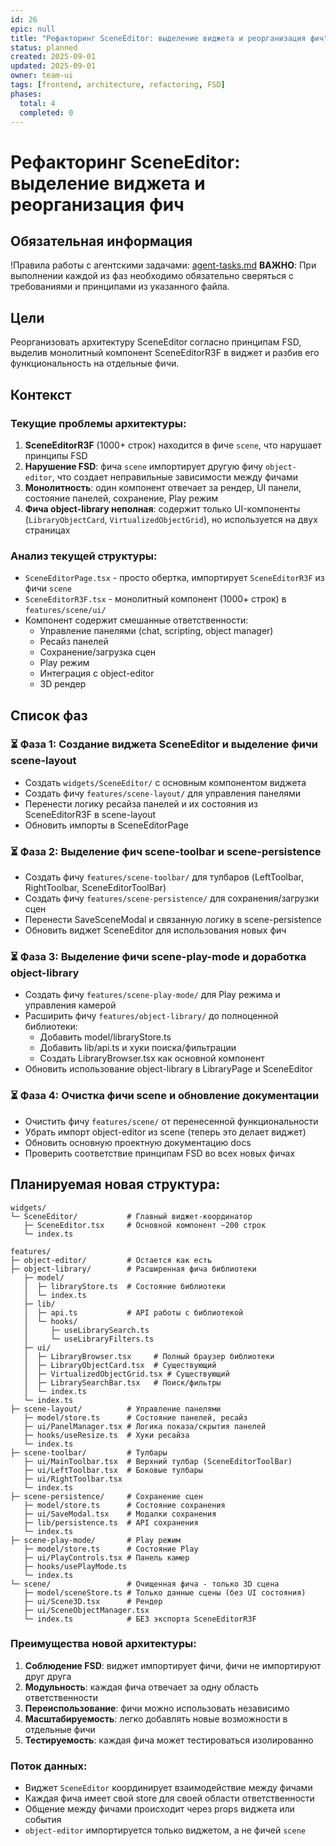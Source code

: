 ```yaml
---
id: 26
epic: null
title: "Рефакторинг SceneEditor: выделение виджета и реорганизация фич"
status: planned
created: 2025-09-01
updated: 2025-09-01
owner: team-ui
tags: [frontend, architecture, refactoring, FSD]
phases:
  total: 4
  completed: 0
---
```


# Рефакторинг SceneEditor: выделение виджета и реорганизация фич

## Обязательная информация
!Правила работы с агентскими задачами: [agent-tasks.md](../../../../docs/development/workflows/agent-tasks.md)
**ВАЖНО**: При выполнении каждой из фаз необходимо обязательно сверяться с требованиями и принципами из указанного файла.

## Цели
Реорганизовать архитектуру SceneEditor согласно принципам FSD, выделив монолитный компонент SceneEditorR3F в виджет и разбив его функциональность на отдельные фичи.

## Контекст

### Текущие проблемы архитектуры:
1. **SceneEditorR3F** (1000+ строк) находится в фиче `scene`, что нарушает принципы FSD
2. **Нарушение FSD**: фича `scene` импортирует другую фичу `object-editor`, что создает неправильные зависимости между фичами
3. **Монолитность**: один компонент отвечает за рендер, UI панели, состояние панелей, сохранение, Play режим
4. **Фича object-library неполная**: содержит только UI-компоненты (`LibraryObjectCard`, `VirtualizedObjectGrid`), но используется на двух страницах

### Анализ текущей структуры:
- `SceneEditorPage.tsx` - просто обертка, импортирует `SceneEditorR3F` из фичи `scene`
- `SceneEditorR3F.tsx` - монолитный компонент (1000+ строк) в `features/scene/ui/`
- Компонент содержит смешанные ответственности:
  - Управление панелями (chat, scripting, object manager)
  - Ресайз панелей
  - Сохранение/загрузка сцен
  - Play режим
  - Интеграция с object-editor
  - 3D рендер

## Список фаз

### ⏳ Фаза 1: Создание виджета SceneEditor и выделение фичи scene-layout
- Создать `widgets/SceneEditor/` с основным компонентом виджета
- Создать фичу `features/scene-layout/` для управления панелями
- Перенести логику ресайза панелей и их состояния из SceneEditorR3F в scene-layout
- Обновить импорты в SceneEditorPage

### ⏳ Фаза 2: Выделение фич scene-toolbar и scene-persistence
- Создать фичу `features/scene-toolbar/` для тулбаров (LeftToolbar, RightToolbar, SceneEditorToolBar)
- Создать фичу `features/scene-persistence/` для сохранения/загрузки сцен
- Перенести SaveSceneModal и связанную логику в scene-persistence
- Обновить виджет SceneEditor для использования новых фич

### ⏳ Фаза 3: Выделение фичи scene-play-mode и доработка object-library
- Создать фичу `features/scene-play-mode/` для Play режима и управления камерой
- Расширить фичу `features/object-library/` до полноценной библиотеки:
  - Добавить model/libraryStore.ts
  - Добавить lib/api.ts и хуки поиска/фильтрации
  - Создать LibraryBrowser.tsx как основной компонент
- Обновить использование object-library в LibraryPage и SceneEditor

### ⏳ Фаза 4: Очистка фичи scene и обновление документации
- Очистить фичу `features/scene/` от перенесенной функциональности
- Убрать импорт object-editor из scene (теперь это делает виджет)
- Обновить основную проектную документацию docs
- Проверить соответствие принципам FSD во всех новых фичах

## Планируемая новая структура:

```
widgets/
└─ SceneEditor/           # Главный виджет-координатор
   ├─ SceneEditor.tsx     # Основной компонент ~200 строк
   └─ index.ts

features/
├─ object-editor/         # Остается как есть
├─ object-library/        # Расширенная фича библиотеки
   ├─ model/
   │  ├─ libraryStore.ts  # Состояние библиотеки
   │  └─ index.ts
   ├─ lib/
   │  ├─ api.ts           # API работы с библиотекой
   │  └─ hooks/
   │     ├─ useLibrarySearch.ts
   │     └─ useLibraryFilters.ts
   ├─ ui/
   │  ├─ LibraryBrowser.tsx     # Полный браузер библиотеки
   │  ├─ LibraryObjectCard.tsx  # Существующий
   │  ├─ VirtualizedObjectGrid.tsx # Существующий
   │  ├─ LibrarySearchBar.tsx   # Поиск/фильтры
   │  └─ index.ts
   └─ index.ts
├─ scene-layout/          # Управление панелями  
   ├─ model/store.ts      # Состояние панелей, ресайз
   ├─ ui/PanelManager.tsx # Логика показа/скрытия панелей
   ├─ hooks/useResize.ts  # Хуки ресайза
   └─ index.ts
├─ scene-toolbar/         # Тулбары
   ├─ ui/MainToolbar.tsx  # Верхний тулбар (SceneEditorToolBar)
   ├─ ui/LeftToolbar.tsx  # Боковые тулбары  
   ├─ ui/RightToolbar.tsx
   └─ index.ts
├─ scene-persistence/     # Сохранение сцен
   ├─ model/store.ts      # Состояние сохранения
   ├─ ui/SaveModal.tsx    # Модалки сохранения
   ├─ lib/persistence.ts  # API сохранения
   └─ index.ts
├─ scene-play-mode/       # Play режим
   ├─ model/store.ts      # Состояние Play
   ├─ ui/PlayControls.tsx # Панель камер
   ├─ hooks/usePlayMode.ts
   └─ index.ts
└─ scene/                 # Очищенная фича - только 3D сцена
   ├─ model/sceneStore.ts # Только данные сцены (без UI состояния)
   ├─ ui/Scene3D.tsx      # Рендер
   ├─ ui/SceneObjectManager.tsx
   └─ index.ts            # БЕЗ экспорта SceneEditorR3F
```

### Преимущества новой архитектуры:
1. **Соблюдение FSD**: виджет импортирует фичи, фичи не импортируют друг друга
2. **Модульность**: каждая фича отвечает за одну область ответственности
3. **Переиспользование**: фичи можно использовать независимо
4. **Масштабируемость**: легко добавлять новые возможности в отдельные фичи
5. **Тестируемость**: каждая фича может тестироваться изолированно

### Поток данных:
- Виджет `SceneEditor` координирует взаимодействие между фичами
- Каждая фича имеет свой store для своей области ответственности
- Общение между фичами происходит через props виджета или события
- `object-editor` импортируется только виджетом, а не фичей `scene`